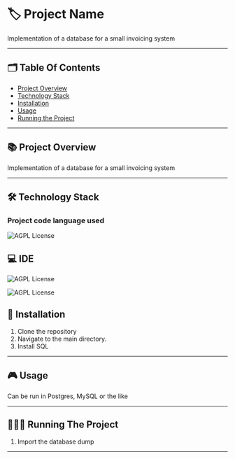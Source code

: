 
# 🏷️ Project Name

Implementation of a database for a small invoicing system

---
## 🗂️ Table Of Contents

- [Project Overview](#-project-overview)
- [Technology Stack](#-technology-stack)
- [Installation](#-installation)
- [Usage](#-usage)
- [Running the Project](#-running-the-project)

---

## 📚 Project Overview

Implementation of a database for a small invoicing system

---

## 🛠️ Technology Stack 

### Project code language used

 ![AGPL License](https://img.shields.io/badge/SQL-007ACC?style=for-the-badge&Color=white)

## 💻 IDE

 ![AGPL License](https://img.shields.io/badge/MySQL-005C84?style=for-the-badge&logo=mysql&logoColor=white)

 ![AGPL License]( https://img.shields.io/badge/PostgreSQL-316192?style=for-the-badge&logo=postgresql&logoColor=white)
 
## 📝 Installation

1. Clone the repository
2. Navigate to the main directory.
3. Install SQL

---

## 🎮 Usage

Can be run in Postgres, MySQL or the like

---

## 🏃🏻‍♂️ Running The Project

1. Import the database dump

---

